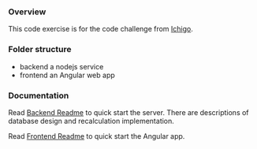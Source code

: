 ### Overview
This code exercise is for the code challenge from [Ichigo](https://tokyotreat.atlassian.net/wiki/external/1590558953/ODJhODU1MGQ5NmMyNGFmNWFkOGI0YWZhMGI3MzI3OTM).

### Folder structure
- backend
  a nodejs service
- frontend
  an Angular web app

### Documentation
Read [Backend Readme](./backend/README.md) to quick start the server. There are descriptions of database design and recalculation implementation.

Read [Frontend Readme](./frontend/README.md) to quick start the Angular app.